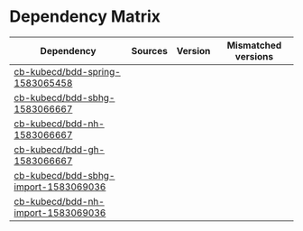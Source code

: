 # Dependency Matrix

Dependency | Sources | Version | Mismatched versions
---------- | ------- | ------- | -------------------
[cb-kubecd/bdd-spring-1583065458](https://github.com/cb-kubecd/bdd-spring-1583065458.git) |  | []() | 
[cb-kubecd/bdd-sbhg-1583066667](https://github.com/cb-kubecd/bdd-sbhg-1583066667.git) |  | []() | 
[cb-kubecd/bdd-nh-1583066667](https://github.com/cb-kubecd/bdd-nh-1583066667.git) |  | []() | 
[cb-kubecd/bdd-gh-1583066667](https://github.com/cb-kubecd/bdd-gh-1583066667.git) |  | []() | 
[cb-kubecd/bdd-sbhg-import-1583069036](https://github.com/cb-kubecd/bdd-sbhg-import-1583069036.git) |  | []() | 
[cb-kubecd/bdd-nh-import-1583069036](https://github.com/cb-kubecd/bdd-nh-import-1583069036.git) |  | []() | 
